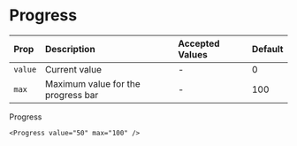 # Progress

| Prop    | Description                        | Accepted Values | Default |
| :------ | :--------------------------------- | :-------------- | :------ |
| `value` | Current value                      | -               | 0       |
| `max`   | Maximum value for the progress bar | -               | 100     |

Progress

```vue
<Progress value="50" max="100" />
```

<ProgressExample />

<script setup>
import ProgressExample from './ProgressExample.vue'
</script>
